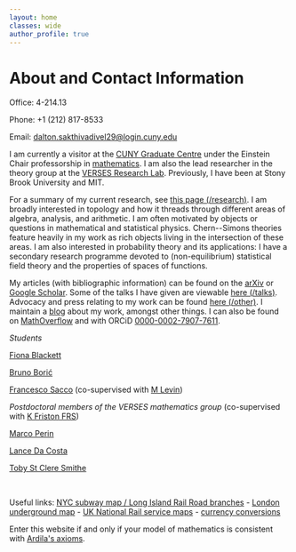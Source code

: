 ```yaml
---
layout: home
classes: wide
author_profile: true
---
```


# About and Contact Information

Office: 4-214.13

Phone: +1 (212) 817-8533

Email: dalton.sakthivadivel29@login.cuny.edu

I am currently a visitor at the [CUNY Graduate Centre](https://www.gc.cuny.edu) under the Einstein Chair professorship in [mathematics](https://www.gc.cuny.edu/mathematics). I am also the lead researcher in the theory group at the [VERSES Research Lab](https://darsakthi.github.io/verses-lab/). Previously, I have been at Stony Brook University and MIT.

For a summary of my current research, see [this page (/research)](https://darsakthi.github.io/research). I am broadly interested in topology and how it threads through different areas of algebra, analysis, and arithmetic. I am often motivated by objects or questions in mathematical and statistical physics. Chern--Simons theories feature heavily in my work as rich objects living in the intersection of these areas. I am also interested in probability theory and its applications: I have a secondary research programme devoted to (non-equilibrium) statistical field theory and the properties of spaces of functions.

My articles (with bibliographic information) can be found on the [arXiv](https://arxiv.org/a/0000-0002-7907-7611.html) or [Google Scholar](https://scholar.google.com/citations?user=mWJtfUUAAAAJ). Some of the talks I have given are viewable [here (/talks)](https://darsakthi.github.io/talks). Advocacy and press relating to my work can be found [here (/other)](https://darsakthi.github.io/other/). I maintain a [blog](https://darsakthi.github.io/blog) about my work, amongst other things. I can also be found on [MathOverflow](https://mathoverflow.net/users/370636/dalton-a-r-sakthivadivel) and with ORCiD [0000-0002-7907-7611](https://orcid.org/0000-0002-7907-7611).


_Students_

[Fiona Blackett](https://fiona1729.com)

[Bruno Borić](https://brunoboric.github.io/)

[Francesco Sacco](https://francesco215.github.io) (co-supervised with [M Levin](https://en.wikipedia.org/wiki/Michael_Levin_(biologist)))

_Postdoctoral members of the VERSES mathematics group_ (co-supervised with [K Friston FRS](https://en.wikipedia.org/wiki/Karl_J._Friston))

[Marco Perin](https://scholar.google.com/citations?user=T43xleQAAAAJ&hl=en)

[Lance Da Costa](https://scholar.google.com/citations?user=PCHqHCsAAAAJ&hl=en)

[Toby St Clere Smithe](https://tsmithe.net)

&nbsp;

Useful links: [NYC subway map / Long Island Rail Road branches](https://new.mta.info/maps) - [London underground map](https://tfl.gov.uk/maps/track/tube) - [UK National Rail service maps](https://www.nationalrail.co.uk/travel-information/maps-of-the-national-rail-network/) - [currency conversions](https://www.google.com/finance/quote/USD-GBP)

Enter this website if and only if your model of mathematics is consistent with [Ardila's axioms](http://fardila.com).
